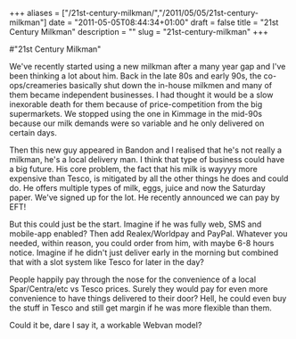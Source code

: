 +++
aliases = ["/21st-century-milkman/","/2011/05/05/21st-century-milkman"]
date = "2011-05-05T08:44:34+01:00"
draft = false
title = "21st Century Milkman"
description = ""
slug = "21st-century-milkman"
+++

#"21st Century Milkman"


 We&#39;ve recently started using a new milkman after a many year gap and I&#39;ve been thinking a lot about him. Back in the late 80s and early 90s, the co-ops/creameries basically shut down the in-house milkmen and many of them became independent businesses. I had thought it would be a slow inexorable death for them because of price-competition from the big supermarkets. We stopped using the one in Kimmage in the mid-90s because our milk demands were so variable and he only delivered on certain days. <p /><div>Then this new guy appeared in Bandon and I realised that he&#39;s not really a milkman, he&#39;s a local delivery man. I think that type of business could have a big future. His core problem, the fact that his milk is wayyyy more expensive than Tesco, is mitigated by all the other things he does and could do. He offers multiple types of milk, eggs, juice and now the Saturday paper. We&#39;ve signed up for the lot. He recently announced we can pay by EFT!</div> <p /><div>But this could just be the start. Imagine if he was fully web, SMS and mobile-app enabled? Then add Realex/Worldpay and PayPal. Whatever you needed, within reason, you could order from him, with maybe 6-8 hours notice. Imagine if he didn&#39;t just deliver early in the morning but combined that with a slot system like Tesco for later in the day?</div> <p /><div>People happily pay through the nose for the convenience of a local Spar/Centra/etc vs Tesco prices. Surely they would pay for even more convenience to have things delivered to their door? Hell, he could even buy the stuff in Tesco and still get margin if he was more flexible than them.</div> <p /><div>Could it be, dare I say it, a workable Webvan model?</div>
 